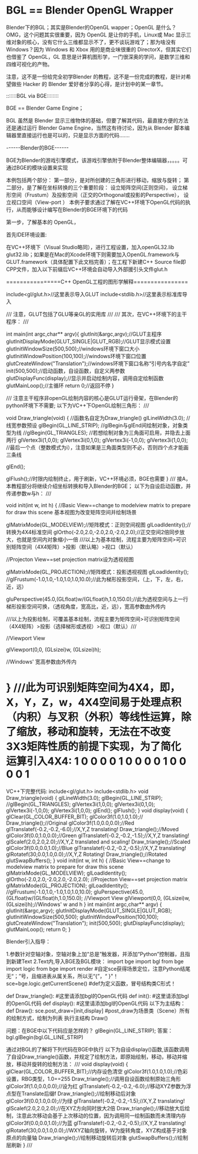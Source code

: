 BGL == Blender OpenGL Wrapper
=============

Blender下的BGL；其实是Blender的OpenGL wapper；OpenGL 是什么？OMG，这个问题其实很重要，因为 OpenGL 是让你的手机，Linux或 Mac 显示三维对象的核心，没有它什么三维都显示不了，更不谈玩游戏了；那为啥没有Windows？因为 Windows 和 Xbox 用的是商业味很重的 DirectorX，但其实它们也借鉴了 OpenGL，GL 意思是计算机图形学，一门很深奥的学问，是数学三维和四维可视化的产物。

注意，这不是一份给完全初学Blender 的教程，这不是一份完成的教程，是针对希望做些 Hacker 的 Blender 爱好者分享的心得，是计划中的某一章节。

:::::::BGL via BGE::::::::

BGE == Blender Game Engine；

BGL 虽然是 Blender 显示三维物体的基础，但要了解其代码，最直接方便的方法还是通过运行 Blender Game Engine，当然这有待讨论，因为从 Blender 脚本编辑器里直接运行也是可以的，只是显示方面的代码.......

------Blender的BGE------


BGE为Blender的游戏引擎模式，该游戏引擎依附于Blender整体编辑器，。。。。可通过BGE的模块设置来实现


本例包括两个部分：
第一部分，是对所创建的三角形进行移动，缩放与旋转；
第二部分，是了解在坐标转换的三个重要阶段：
设立矩阵空间(正则空间)，
设立梯形空间（Frustum）及投影空间（正交的Orthogonal或投影的Perspective），
设立视口空间（View-port ）
本例子要求通过了解在VC++环境下OpenGL代码的执行，从而能够设计编写在Blender的BGE环境下的代码


第一步，了解基本的 OpenGL，

首先IDE环境设置:

在VC++环境下（Visual Studio略同），进行工程设置，加入openGL32.lib glut32.lib；如果是在Mac的Xcode环境下则需要加入OpenGL.framework与GLUT.framework（具体配置下此文档完善）；在工程下新建C++ Source file即CPP文件，加入以下前缀后VC++环境会自动导入外部援引头文件glut.h

================C++ OpenGL工程的图形学解释================

include<gl/glut.h>//这里表示导入GLUT
include<stdlib.h>//这里表示标准库导入

/// 注意，GLUT包括了GLU等亲GL的实用库 ///
/// 其次，在VC++环境下的主干程序： ///

int main(int argc,char** argv){ 
glutInit(&argc,argv);//GLUT主程序 glutInitDisplayMode(GLUT_SINGLE|GLUT_RGB);//GLUT显示模式设置 glutInitWindowSize(500,500);//windows环境下窗口大小 glutInitWindowPosition(100,100);//windows环境下窗口位置 glutCreateWindow("Translation");//windows环境下窗口名称“引号内名字自定” 
init(500,500);//启动函数，自设函数，自定义两参数 glutDisplayFunc(display);//显示并启动绘制内容，调用自定绘制函数 glutMainLoop();//主循环 return 0;//返回不停 } 

/// 注意主干程序非openGL绘制内容的核心是GLUT运行骨架，在Blender的python环境下不需要;  以下为VC++下OpenGL绘制三角形： /// 

void Draw_triangle(void) { //函数名自定为Draw_triangle() glLineWidth(3.0); //线宽参数预设 
glBegin(GL_LINE_STRIP); //glBegin与glEnd间绘制对象，对象类型为线 //glBegin(GL_TRIANGLES); //若想绘制对象为三角面可启用，并隐去上面两行 glVertex3i(1,0,0); 
glVertex3i(0,1,0); 
glVertex3i(-1,0,0); 
glVertex3i(1,0,0); //最后一个点（整数模式为i），注意如果是三角面类型则不必，否则四个点才能画三条线 

glEnd(); 

glFlush();//时限内绘制终止，用于刷新，VC++环境必须，BGE也需要 
} 
/// 接A，本教程部分将继续介绍坐标转换和导入Blender的BGE；
以下为自设启动函数，并传递参数w与h： /// 

void init(int w, int h) { 
//Basic View==change to modelview matrix to prepare for draw this scene 基本视图为改变矩阵空间并绘制场景

glMatrixMode(GL_MODELVIEW);//矩阵模式：正则空间视图 
glLoadIdentity();//转换为4X4标准空间 glOrtho(-2.0,2.0,-2.0,2.0,-2.0,2.0);//正交空间2倍同步放大，也就是空间内对象缩小一倍 ///以上为基本绘制，流程主要为矩阵空间>可识别矩阵空间（4X4矩阵）>投影（默认略）>视口（默认）

//Projecton View==set projection matrix设为透视视图

glMatrixMode(GL_PROJECTION);//矩阵模式：投影透视视图
glLoadIdentity(); 
//glFrustum(-1.0,1.0,-1.0,1.0,1.0,10.0);//此为梯形投影空间，（上，下，左，右，近，远） 

gluPerspective(45.0,(GLfloat)w/(GLfloat)h,1.0,150.0);//此为透视空间与上一行梯形投影空间可换，（透视角度，宽高比，近，远），宽高参数由外传内


///以上为投影绘制，可覆盖基本绘制，流程主要为矩阵空间>可识别矩阵空间（4X4矩阵）>投影（选择梯形或透视）>视口（默认）///

//Viewport View 

glViewport(0,0, (GLsizei)w, (GLsizei)h);

//Windows' 宽高参数由外传内 

} 
///此为可识别矩阵空间为4X4，即，X，Y，Z，w，4X4空间易于处理点积（内积）与叉积（外积）等线性运算，除了缩放，移动和旋转，无法在不改变3X3矩阵性质的前提下实现，为了简化运算引入4X4: 1 0 0 0 0 1 0 0 0 0 1 0 0 0 0 1
=========================================================

VC++下完整代码:
include<gl/glut.h>
include<stdlib.h>
void Draw_triangle(void) { glLineWidth(3.0); glBegin(GL_LINE_STRIP); //glBegin(GL_TRIANGLES); glVertex3i(1,0,0); glVertex3i(0,1,0); glVertex3i(-1,0,0); glVertex3i(1,0,0); glEnd(); glFlush(); }
void display(void) { glClear(GL_COLOR_BUFFER_BIT); glColor3f(1.0,1.0,1.0);// Draw_triangle();//Original
glColor3f(1.0,0.0,0.0);//Red glTranslatef(-0.2,-0.2,-6.0);//X,Y,Z translating! Draw_triangle();//Moved
glColor3f(0.0,1.0,0.0);//Green glTranslatef(-0.2,-0.2,-1.5);//X,Y,Z translating! glScalef(2.0,2.0,2.0);//X,Y,Z translated and scaling! Draw_triangle();//Scaled
glColor3f(0.0,0.0,1.0);//Blue glTranslatef(-0.2,-0.2,-0.5);//X,Y,Z translating! glRotatef(30,0.0,1.0,0.0);//X,Y,Z Rotating! Draw_triangle();//Rotated
glutSwapBuffers(); }
void init(int w, int h) { //Basic View==change to modelview matrix to prepare for draw this scene glMatrixMode(GL_MODELVIEW); glLoadIdentity(); glOrtho(-2.0,2.0,-2.0,2.0,-2.0,2.0);
//Projecton View==set projection matrix glMatrixMode(GL_PROJECTION); glLoadIdentity(); //glFrustum(-1.0,1.0,-1.0,1.0,1.0,10.0); gluPerspective(45.0,(GLfloat)w/(GLfloat)h,1.0,150.0);
//Viewport View glViewport(0,0, (GLsizei)w, (GLsizei)h);//Windows' w and h }
int main(int argc,char** argv) { glutInit(&argc,argv); glutInitDisplayMode(GLUT_SINGLE|GLUT_RGB); glutInitWindowSize(500,500); glutInitWindowPosition(100,100); glutCreateWindow("Translation"); init(500,500); glutDisplayFunc(display); glutMainLoop(); return 0; }


Blender引入指导：

1.参数针对空轴对象，空轴对象上加“总是”触发器，并添加“Python”控制器，且指到新建Text 
2.Text内,导入BGE及BGL模块： 
import bge import bgl from bge import logic from bge import render #自定sce获得场景定位，注意Python结尾无“；”号，且缩进表从属关系，所以无“{”，“ }"！ sce=bge.logic.getCurrentScene() #def为定义函数，冒号结构类C形式！

def Draw_triangle():
    #这里请添加bgl的OpenGL代码
def init():
    #这里请添加bgl的OpenGL代码
def display():
    #这里请添加bgl的OpenGL代码
以下为主结构：
def Draw():
    sce.post_draw=[init,display]
     #post_draw为场景类（Scene）所有的绘制方式，绘制为列表
执行主结构
Draw()

问题：在BGE中以下代码应是怎样的？
glBegin(GL_LINE_STRIP);
答案：bgl.glBegin(bgl.GL_LINE_STRIP)

通过对BGL的了解将下列代码在BGE中执行
以下为自设display()函数,该函数调用了自设Draw_triangle()函数，并规定了绘制方法，即原始绘制，移动，移动并缩放，移动并旋转的绘制方法： /// void display(void) { glClear(GL_COLOR_BUFFER_BIT);//内存设色清空 glColor3f(1.0,1.0,1.0);//色彩设置，RBG类型，1.0==255 Draw_triangle();//调用自设函数绘制原始三角形
glColor3f(1.0,0.0,0.0);//设为红 glTranslatef(-0.2,-0.2,-6.0);//移动XYZ参数为浮点型在Translate后缀f Draw_triangle();//绘制移动后对象
glColor3f(0.0,1.0,0.0);//为绿 glTranslatef(-0.2,-0.2,-1.5);//X,Y,Z translating! glScalef(2.0,2.0,2.0);//在XYZ方向同时放大2倍 Draw_triangle();//移动放大后绘制，注意此次移动会基于上次移动的位置，因为调用同一绘制函数而未清理内存
glColor3f(0.0,0.0,1.0);//为蓝 glTranslatef(-0.2,-0.2,-0.5);//X,Y,Z translating! glRotatef(30,0.0,1.0,0.0);//WXYZ轴向旋转，W为旋转角度，XYZ构成基于对象原点的向量轴 Draw_triangle();//绘制移动旋转后对象
glutSwapBuffers();//绘制层刷新 } ///